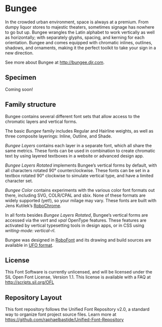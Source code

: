 # Bungee

In the crowded urban environment, space is always at a premium. From dumpy liquor stores to majestic theaters, sometimes signage has nowhere to go but up. Bungee wrangles the Latin alphabet to work vertically as well as horizontally; with separately glyphs, spacing, and kerning for each orientation. Bungee and comes equipped with chromatic inlines, outlines, shadows, and ornaments, making it the perfect toolkit to take your sign in a new direction.

See more about Bungee at http://bungee.djr.com.

## Specimen

Coming soon!

## Family structure

Bungee contains several different font sets that allow access to the chromatic layers and vertical forms. 

The basic *Bungee* family includes Regular and Hairline weights, as well as three composite layerings: Inline, Outline, and Shade.

*Bungee Layers* contains each layer in a separate font, which all share the same metrics. These fonts can be used in combination to create chromatic text by using layered textboxes in a website or advanced design app.

*Bungee Layers Rotated* implements Bungee’s vertical forms by default, with all characters rotated 90° counterclockwise. These fonts can be set in a textbox rotated 90° clockwise to simulate vertical type, and have a limited character set.

*Bungee Color* contains experiments with the various color font formats out there, including SVG, COLR/CPAL and sbix. None of these formats are widely supported (yet!), so your milage may vary. These fonts are built with Jens Kutilek’s <a href="https://github.com/fontfont/RoboChrome">RoboChrome</a>.

In all fonts besides *Bungee Layers Rotated*, Bungee’s vertical forms are accessed via the *vert* and *vpal* OpenType features. These features are activated by vertical typesetting tools in design apps, or in CSS using *writing-mode: vertical-rl*.

Bungee was designed in <a href="http://www.robofont.com">RoboFont</a> and its drawing and build sources are available in <a href="http://www.unifiedfontobject.org">UFO format</a>.

## License

This Font Software is currently unlicensed, and will be licensed under the SIL Open Font License, Version 1.1. This license is available with a FAQ at http://scripts.sil.org/OFL

## Repository Layout

This font repository follows the Unified Font Repository v2.0, a standard way to organize font project source files. Learn more at https://github.com/raphaelbastide/Unified-Font-Repository
